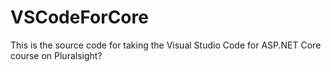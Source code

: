 # VSCodeForCore

This is the source code for taking the Visual Studio Code for ASP.NET Core course on Pluralsight?
